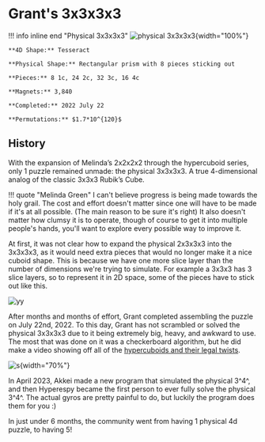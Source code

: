 # Grant's 3x3x3x3

!!! info inline end "Physical 3x3x3x3"
    ![physical 3x3x3x3](/assets/images/physical3333.png){width="100%"}

    **4D Shape:** Tesseract

    **Physical Shape:** Rectangular prism with 8 pieces sticking out

    **Pieces:** 8 1c, 24 2c, 32 3c, 16 4c

    **Magnets:** 3,840

    **Completed:** 2022 July 22

    **Permutations:** $1.7*10^{120}$

## History

With the expansion of Melinda’s 2x2x2x2 through the hypercuboid series, only 1 puzzle remained unmade: the physical 3x3x3x3. A true 4-dimensional analog of the classic 3x3x3 Rubik’s Cube.

!!! quote "Melinda Green"
    I can't believe progress is being made towards the holy grail. The cost and effort doesn't matter since one will have to be made if it's at all possible. (The main reason to be sure it's right) It also doesn't matter how clumsy it is to operate, though of course to get it into multiple people's hands, you'll want to explore every possible way to improve it.

At first, it was not clear how to expand the physical 2x3x3x3 into the 3x3x3x3, as it would need extra pieces that would no longer make it a nice cuboid shape. This is because we have one more slice layer than the number of dimensions we're trying to simulate. For example a 3x3x3 has 3 slice layers, so to represent it in 2D space, some of the pieces have to stick out like this.

![yy](https://media.discordapp.net/attachments/852394258228183040/1065167048671498260/2d5.png?width=433&height=292)

After months and months of effort, Grant completed assembling the puzzle on July 22nd, 2022. To this day, Grant has not scrambled or solved the physical 3x3x3x3 due to it being extremely big, heavy, and awkward to use. The most that was done on it was a checkerboard algorithm, but he did make a video showing off all of the [hypercuboids and their legal twists](https://www.youtube.com/watch?v=geFPbJAfLF4).

![s](/assets/images/grant_phys3333.jpg){width="70%"}

In April 2023, Akkei made a new program that simulated the physical 3^4^, and then Hyperespy became the first person to ever fully solve the physical 3^4^. The actual gyros are pretty painful to do, but luckily the program does them for you :)

In just under 6 months, the community went from having 1 physical 4d puzzle, to having 5!
